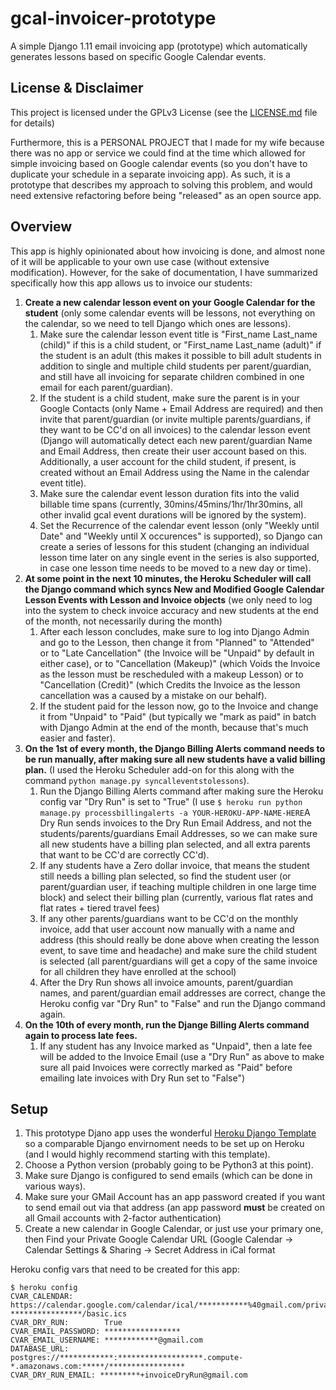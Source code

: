 # gcal-invoicer-prototype

A simple Django 1.11 email invoicing app (prototype) which automatically generates lessons based on specific Google Calendar events.

## License & Disclaimer

This project is licensed under the GPLv3 License (see the [LICENSE.md](LICENSE.md) file for details)

Furthermore, this is a PERSONAL PROJECT that I made for my wife because there was no app or service we could find at the time which allowed for simple invoicing based on Google calendar events (so you don't have to duplicate your schedule in a separate invoicing app). As such, it is a prototype that describes my approach to solving this problem, and would need extensive refactoring before being "released" as an open source app.

## Overview

This app is highly opinionated about how invoicing is done, and almost none of it will be applicable to your own use case (without extensive modification). However, for the sake of documentation, I have summarized specifically how this app allows us to invoice our students:

1. **Create a new calendar lesson event on your Google Calendar for the student** (only some calendar events will be lessons, not everything on the calendar, so we need to tell Django which ones are lessons).
   1. Make sure the calendar lesson event title is "First_name Last_name (child)" if this is a child student, or "First_name Last_name (adult)" if the student is an adult (this makes it possible to bill adult students in addition to single and multiple child students per parent/guardian, and still have all invoicing for separate children combined in one email for each parent/guardian).
   2. If the student is a child student, make sure the parent is in your Google Contacts (only Name + Email Address are required) and then invite that parent/guardian (or invite multiple parents/guardians, if they want to be CC'd on all invoices) to the calendar lesson event (Django will automatically detect each new parent/guardian Name and Email Address, then create their user account based on this. Additionally, a user account for the child student, if present, is created without an Email Address using the Name in the calendar event title).
   3. Make sure the calendar event lesson duration fits into the valid billable time spans (currently, 30mins/45mins/1hr/1hr30mins, all other invalid gcal event durations will be ignored by the system).
   4. Set the Recurrence of the calendar event lesson (only "Weekly until Date" and "Weekly until X occurences" is supported), so Django can create a series of lessons for this student (changing an individual lesson time later on any single event in the series is also supported, in case one lesson time needs to be moved to a new day or time).
2. **At some point in the next 10 minutes, the Heroku Scheduler will call the Django command which syncs New and Modified Google Calendar Lesson Events with Lesson and Invoice objects** (we only need to log into the system to check invoice accuracy and new students at the end of the month, not necessarily during the month)
   1. After each lesson concludes, make sure to log into Django Admin and go to the Lesson, then change it from "Planned" to "Attended" or to "Late Cancellation" (the Invoice will be "Unpaid" by default in either case), or to "Cancellation (Makeup)" (which Voids the Invoice as the lesson must be rescheduled with a makeup Lesson) or to "Cancellation (Credit)" (which Credits the Invoice as the lesson cancellation was a caused by a mistake on our behalf).
   2. If the student paid for the lesson now, go to the Invoice and change it from "Unpaid" to "Paid" (but typically we "mark as paid" in batch with Django Admin at the end of the month, because that's much easier and faster).
3. **On the 1st of every month, the Django Billing Alerts command needs to be run manually, after making sure all new students have a valid billing plan.** (I used the Heroku Scheduler add-on for this along with the command ```python manage.py syncalleventstolessons```).
   1. Run the Django Billing Alerts command after making sure the Heroku config var "Dry Run" is set to "True" (I use ```$ heroku run python manage.py processbillingalerts -a YOUR-HEROKU-APP-NAME-HERE```A Dry Run sends invoices to the Dry Run Email Address, and not the students/parents/guardians Email Addresses, so we can make sure all new students have a billing plan selected, and all extra parents that want to be CC'd are correctly CC'd).
   2. If any students have a Zero dollar invoice, that means the student still needs a billing plan selected, so find the student user (or parent/guardian user, if teaching multiple children in one large time block) and select their billing plan (currently, various flat rates and flat rates + tiered travel fees)
   3. If any other parents/guardians want to be CC'd on the monthly invoice, add that user account now manually with a name and address (this should really be done above when creating the lesson event, to save time and headache) and make sure the child student is selected (all parent/guardians will get a copy of the same invoice for all children they have enrolled at the school)
   4. After the Dry Run shows all invoice amounts, parent/guardian names, and parent/guardian email addresses are correct, change the Heroku config var "Dry Run" to "False" and run the Django command again.
4. **On the 10th of every month, run the Djange Billing Alerts command again to process late fees.**
   1. If any student has any Invoice marked as "Unpaid", then a late fee will be added to the Invoice Email (use a "Dry Run" as above to make sure all paid Invoices were correctly marked as "Paid" before emailing late invoices with Dry Run set to "False")

## Setup

1. This prototype Djano app uses the wonderful [Heroku Django Template](https://github.com/heroku/heroku-django-template) so a comparable Django envirnoment needs to be set up on Heroku (and I would highly recommend starting with this template).
2. Choose a Python version (probably going to be Python3 at this point).
3. Make sure Django is configured to send emails (which can be done in various ways).
4. Make sure your GMail Account has an app password created if you want to send email out via that address (an app password **must** be created on all Gmail accounts with 2-factor authentication)
4. Create a new calendar in Google Calendar, or just use your primary one, then Find your Private Google Calendar URL (Google Calendar -> Calendar Settings & Sharing -> Secret Address in iCal format

Heroku config vars that need to be created for this app:

```term
$ heroku config
CVAR_CALENDAR:       https://calendar.google.com/calendar/ical/***********%40gmail.com/private-****************/basic.ics
CVAR_DRY_RUN:        True
CVAR_EMAIL_PASSWORD: *****************
CVAR_EMAIL_USERNAME: ************@gmail.com
DATABASE_URL:      postgres://************:*******************.compute-*.amazonaws.com:*****/*****************
CVAR_DRY_RUN_EMAIL: *********+invoiceDryRun@gmail.com
```
